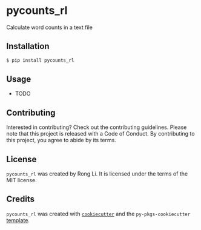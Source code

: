 # pycounts_rl

Calculate word counts in a text file

## Installation

```bash
$ pip install pycounts_rl
```

## Usage

- TODO

## Contributing

Interested in contributing? Check out the contributing guidelines. Please note that this project is released with a Code of Conduct. By contributing to this project, you agree to abide by its terms.

## License

`pycounts_rl` was created by Rong Li. It is licensed under the terms of the MIT license.

## Credits

`pycounts_rl` was created with [`cookiecutter`](https://cookiecutter.readthedocs.io/en/latest/) and the `py-pkgs-cookiecutter` [template](https://github.com/py-pkgs/py-pkgs-cookiecutter).
